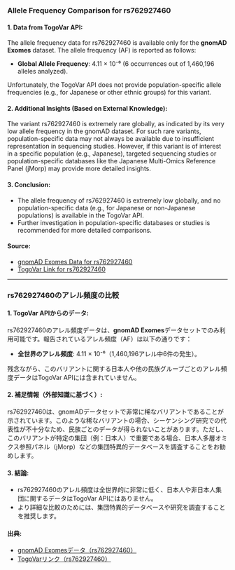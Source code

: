 ### Allele Frequency Comparison for rs762927460

#### 1. Data from TogoVar API:
The allele frequency data for rs762927460 is available only for the **gnomAD Exomes** dataset. The allele frequency (AF) is reported as follows:
- **Global Allele Frequency**: 4.11 × 10⁻⁶ (6 occurrences out of 1,460,196 alleles analyzed).

Unfortunately, the TogoVar API does not provide population-specific allele frequencies (e.g., for Japanese or other ethnic groups) for this variant. 

#### 2. Additional Insights (Based on External Knowledge):
The variant rs762927460 is extremely rare globally, as indicated by its very low allele frequency in the gnomAD dataset. For such rare variants, population-specific data may not always be available due to insufficient representation in sequencing studies. However, if this variant is of interest in a specific population (e.g., Japanese), targeted sequencing studies or population-specific databases like the Japanese Multi-Omics Reference Panel (jMorp) may provide more detailed insights.

#### 3. Conclusion:
- The allele frequency of rs762927460 is extremely low globally, and no population-specific data (e.g., for Japanese or non-Japanese populations) is available in the TogoVar API.
- Further investigation in population-specific databases or studies is recommended for more detailed comparisons.

#### Source:
- [gnomAD Exomes Data for rs762927460](https://gnomad.broadinstitute.org/variant/2-166051937-T-C?dataset=gnomad_r4)
- [TogoVar Link for rs762927460](https://togovar.org/dbsnp/rs762927460)

---

### rs762927460のアレル頻度の比較

#### 1. TogoVar APIからのデータ:
rs762927460のアレル頻度データは、**gnomAD Exomes**データセットでのみ利用可能です。報告されているアレル頻度（AF）は以下の通りです：
- **全世界のアレル頻度**: 4.11 × 10⁻⁶（1,460,196アレル中6件の発生）。

残念ながら、このバリアントに関する日本人や他の民族グループごとのアレル頻度データはTogoVar APIには含まれていません。

#### 2. 補足情報（外部知識に基づく）:
rs762927460は、gnomADデータセットで非常に稀なバリアントであることが示されています。このような稀なバリアントの場合、シーケンシング研究での代表性が不十分なため、民族ごとのデータが得られないことがあります。ただし、このバリアントが特定の集団（例：日本人）で重要である場合、日本人多層オミクス参照パネル（jMorp）などの集団特異的データベースを調査することをお勧めします。

#### 3. 結論:
- rs762927460のアレル頻度は全世界的に非常に低く、日本人や非日本人集団に関するデータはTogoVar APIにはありません。
- より詳細な比較のためには、集団特異的データベースや研究を調査することを推奨します。

#### 出典:
- [gnomAD Exomesデータ（rs762927460）](https://gnomad.broadinstitute.org/variant/2-166051937-T-C?dataset=gnomad_r4)
- [TogoVarリンク（rs762927460）](https://togovar.org/dbsnp/rs762927460)